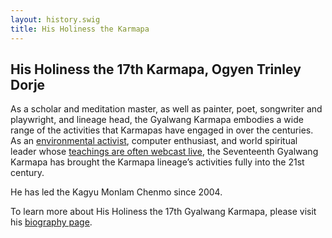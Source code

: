 ```yaml
---
layout: history.swig
title: His Holiness the Karmapa
---
```


## His Holiness the 17th Karmapa, Ogyen Trinley Dorje

As a scholar and meditation master, as well as painter, poet, songwriter and playwright, and lineage head, the Gyalwang Karmapa embodies a wide range of the activities that Karmapas have engaged in over the centuries. As an [environmental activist](http://www.khoryug.com/), computer enthusiast, and world spiritual leader whose [teachings are often webcast live](http://www.karmapa-teachings.org/), the Seventeenth Gyalwang Karmapa has brought the Karmapa lineage’s activities fully into the 21st century.

He has led the Kagyu Monlam Chenmo since 2004.

To learn more about His Holiness the 17th Gyalwang Karmapa, please visit his [biography page](http://kagyuoffice.org/karmapa/).


